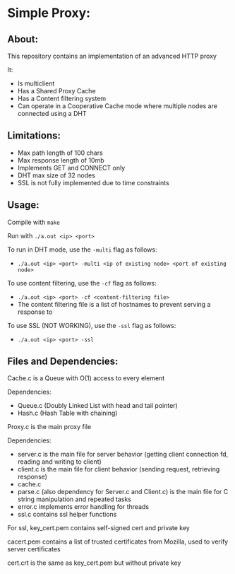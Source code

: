 # Simple Proxy:
## About:
This repository contains an implementation of an advanced HTTP proxy

It:
- Is multiclient
- Has a Shared Proxy Cache
- Has a Content filtering system
- Can operate in a Cooperative Cache mode where multiple nodes are connected using a DHT

## Limitations:

- Max path length of 100 chars
- Max response length of 10mb
- Implements GET and CONNECT only
- DHT max size of 32 nodes
- SSL is not fully implemented due to time constraints

## Usage:

Compile with `make`

Run with `./a.out <ip> <port>`

To run in DHT mode, use the `-multi` flag as follows:
* `./a.out <ip> <port> -multi <ip of existing node> <port of existing node>`

To use content filtering, use the `-cf` flag as follows:

* `./a.out <ip> <port> -cf <content-filtering file>`
* The content filtering file is a list of hostnames to prevent serving a response to

To use SSL (NOT WORKING), use the `-ssl` flag as follows:
* `./a.out <ip> <port> -ssl`


## Files and Dependencies:
Cache.c is a Queue with O(1) access to every element

Dependencies:
- Queue.c (Doubly Linked List with head and tail pointer)
- Hash.c  (Hash Table with chaining)

Proxy.c is the main proxy file

Dependencies:
- server.c is the main file for server behavior (getting client connection fd, reading and writing to client)
- client.c is the main file for client behavior (sending request, retrieving response)
- cache.c
- parse.c (also dependency for Server.c and Client.c) is the main file for C string manipulation and repeated tasks
- error.c implements error handling for threads
- ssl.c contains ssl helper functions

For ssl, key_cert.pem contains self-signed cert and private key

cacert.pem contains a list of trusted certificates from Mozilla, used to verify server certificates

cert.crt is the same as key_cert.pem but without private key
